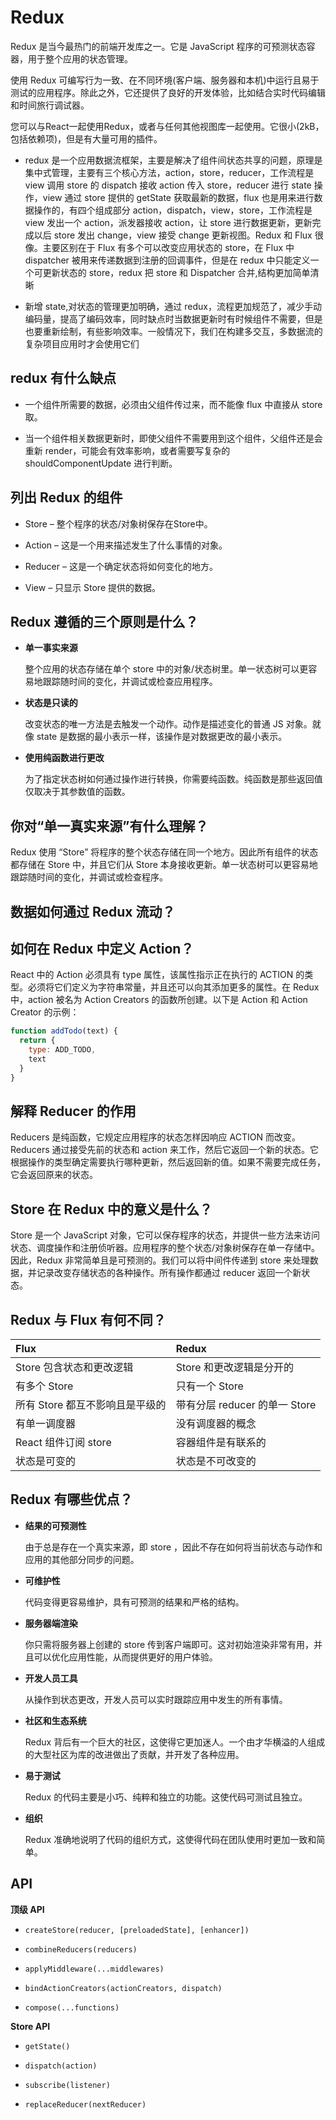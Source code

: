 # Redux

Redux 是当今最热门的前端开发库之一。它是 JavaScript 程序的可预测状态容器，用于整个应用的状态管理。

使用 Redux 可编写行为一致、在不同环境\(客户端、服务器和本机\)中运行且易于测试的应用程序。除此之外，它还提供了良好的开发体验，比如结合实时代码编辑和时间旅行调试器。

您可以与React一起使用Redux，或者与任何其他视图库一起使用。它很小\(2kB，包括依赖项\)，但是有大量可用的插件。

* redux 是一个应用数据流框架，主要是解决了组件间状态共享的问题，原理是集中式管理，主要有三个核心方法，action，store，reducer，工作流程是 view 调用 store 的 dispatch 接收 action 传入 store，reducer 进行 state 操作，view 通过 store 提供的 getState 获取最新的数据，flux 也是用来进行数据操作的，有四个组成部分 action，dispatch，view，store，工作流程是 view 发出一个 action，派发器接收 action，让 store 进行数据更新，更新完成以后 store 发出 change，view 接受 change 更新视图。Redux 和 Flux 很像。主要区别在于 Flux 有多个可以改变应用状态的 store，在 Flux 中 dispatcher 被用来传递数据到注册的回调事件，但是在 redux 中只能定义一个可更新状态的 store，redux 把 store 和 Dispatcher 合并,结构更加简单清晰

* 新增 state,对状态的管理更加明确，通过 redux，流程更加规范了，减少手动编码量，提高了编码效率，同时缺点时当数据更新时有时候组件不需要，但是也要重新绘制，有些影响效率。一般情况下，我们在构建多交互，多数据流的复杂项目应用时才会使用它们

## redux 有什么缺点

* 一个组件所需要的数据，必须由父组件传过来，而不能像 flux 中直接从 store 取。

* 当一个组件相关数据更新时，即使父组件不需要用到这个组件，父组件还是会重新 render，可能会有效率影响，或者需要写复杂的 shouldComponentUpdate 进行判断。

## 列出 Redux 的组件

* Store – 整个程序的状态/对象树保存在Store中。

* Action – 这是一个用来描述发生了什么事情的对象。

* Reducer – 这是一个确定状态将如何变化的地方。

* View – 只显示 Store 提供的数据。

## Redux 遵循的三个原则是什么？

* **单一事实来源**

  整个应用的状态存储在单个 store 中的对象/状态树里。单一状态树可以更容易地跟踪随时间的变化，并调试或检查应用程序。

* **状态是只读的**

  改变状态的唯一方法是去触发一个动作。动作是描述变化的普通 JS 对象。就像 state 是数据的最小表示一样，该操作是对数据更改的最小表示。

* **使用纯函数进行更改**

  为了指定状态树如何通过操作进行转换，你需要纯函数。纯函数是那些返回值仅取决于其参数值的函数。

## 你对“单一真实来源”有什么理解？

Redux 使用 “Store” 将程序的整个状态存储在同一个地方。因此所有组件的状态都存储在 Store 中，并且它们从 Store 本身接收更新。单一状态树可以更容易地跟踪随时间的变化，并调试或检查程序。

## 数据如何通过 Redux 流动？

## 如何在 Redux 中定义 Action？

React 中的 Action 必须具有 type 属性，该属性指示正在执行的 ACTION 的类型。必须将它们定义为字符串常量，并且还可以向其添加更多的属性。在 Redux 中，action 被名为 Action Creators 的函数所创建。以下是 Action 和 Action Creator 的示例：

```js
function addTodo(text) {
  return {
    type: ADD_TODO,
    text
  }
}
```

## 解释 Reducer 的作用

Reducers 是纯函数，它规定应用程序的状态怎样因响应 ACTION 而改变。Reducers 通过接受先前的状态和 action 来工作，然后它返回一个新的状态。它根据操作的类型确定需要执行哪种更新，然后返回新的值。如果不需要完成任务，它会返回原来的状态。

## Store 在 Redux 中的意义是什么？

Store 是一个 JavaScript 对象，它可以保存程序的状态，并提供一些方法来访问状态、调度操作和注册侦听器。应用程序的整个状态/对象树保存在单一存储中。因此，Redux 非常简单且是可预测的。我们可以将中间件传递到 store 来处理数据，并记录改变存储状态的各种操作。所有操作都通过 reducer 返回一个新状态。

## Redux 与 Flux 有何不同？

| Flux | Redux |
| :--- | :--- |
| Store 包含状态和更改逻辑 | Store 和更改逻辑是分开的 |
| 有多个 Store | 只有一个 Store |
| 所有 Store 都互不影响且是平级的 | 带有分层 reducer 的单一 Store |
| 有单一调度器 | 没有调度器的概念 |
| React 组件订阅 store | 容器组件是有联系的 |
| 状态是可变的 | 状态是不可改变的 |

## Redux 有哪些优点？

* **结果的可预测性**

  由于总是存在一个真实来源，即 store ，因此不存在如何将当前状态与动作和应用的其他部分同步的问题。

* **可维护性**

  代码变得更容易维护，具有可预测的结果和严格的结构。

* **服务器端渲染**

  你只需将服务器上创建的 store 传到客户端即可。这对初始渲染非常有用，并且可以优化应用性能，从而提供更好的用户体验。

* **开发人员工具**

  从操作到状态更改，开发人员可以实时跟踪应用中发生的所有事情。

* **社区和生态系统**

  Redux 背后有一个巨大的社区，这使得它更加迷人。一个由才华横溢的人组成的大型社区为库的改进做出了贡献，并开发了各种应用。

* **易于测试**

  Redux 的代码主要是小巧、纯粹和独立的功能。这使代码可测试且独立。

* **组织**

  Redux 准确地说明了代码的组织方式，这使得代码在团队使用时更加一致和简单。



## API

**顶级 API**

* `createStore(reducer, [preloadedState], [enhancer])`

* `combineReducers(reducers) `

* `applyMiddleware(...middlewares) `

* `bindActionCreators(actionCreators, dispatch)`

* `compose(...functions) `

**Store API**

* `getState()`

* `dispatch(action)`

* `subscribe(listener)`

* `replaceReducer(nextReducer)`